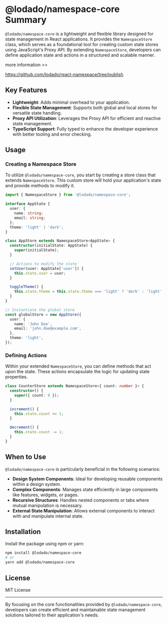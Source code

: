 
# @lodado/namespace-core Summary

`@lodado/namespace-core` is a lightweight and flexible library designed for state management in React applications. It provides the `NamespaceStore` class, which serves as a foundational tool for creating custom state stores using JavaScript's Proxy API. By extending `NamespaceStore`, developers can define application state and actions in a structured and scalable manner.

more information >>

<https://github.com/lodado/react-namespace/tree/publish>

## Key Features

- **Lightweight**: Adds minimal overhead to your application.
- **Flexible State Management**: Supports both global and local stores for versatile state handling.
- **Proxy API Utilization**: Leverages the Proxy API for efficient and reactive state management.
- **TypeScript Support**: Fully typed to enhance the developer experience with better tooling and error checking.

## Usage

### Creating a Namespace Store

To utilize `@lodado/namespace-core`, you start by creating a store class that extends `NamespaceStore`. This custom store will hold your application's state and provide methods to modify it.

```typescript
import { NamespaceStore } from '@lodado/namespace-core';

interface AppState {
  user: {
    name: string;
    email: string;
  };
  theme: 'light' | 'dark';
}

class AppStore extends NamespaceStore<AppState> {
  constructor(initialState: AppState) {
    super(initialState);
  }

  // Actions to modify the state
  setUser(user: AppState['user']) {
    this.state.user = user;
  }

  toggleTheme() {
    this.state.theme = this.state.theme === 'light' ? 'dark' : 'light';
  }
}

// Instantiate the global store
const globalStore = new AppStore({
  user: {
    name: 'John Doe',
    email: 'john.doe@example.com',
  },
  theme: 'light',
});
```

### Defining Actions

Within your extended `NamespaceStore`, you can define methods that act upon the state. These actions encapsulate the logic for updating state properties.

```typescript
class CounterStore extends NamespaceStore<{ count: number }> {
  constructor() {
    super({ count: 0 });
  }

  increment() {
    this.state.count += 1;
  }

  decrement() {
    this.state.count -= 1;
  }
}
```

## When to Use

`@lodado/namespace-core` is particularly beneficial in the following scenarios:

- **Design System Components**: Ideal for developing reusable components within a design system.
- **Complex Components**: Manages state efficiently in large components like features, widgets, or pages.
- **Recursive Structures**: Handles nested components or tabs where mutual manipulation is necessary.
- **External State Manipulation**: Allows external components to interact with and manipulate internal state.

## Installation

Install the package using npm or yarn:

```bash
npm install @lodado/namespace-core
# or
yarn add @lodado/namespace-core
```

## License

MIT License

---

By focusing on the core functionalities provided by `@lodado/namespace-core`, developers can create efficient and maintainable state management solutions tailored to their application's needs.
